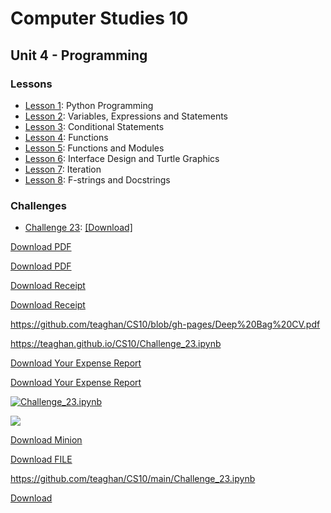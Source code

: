 # Computer Studies 10

## Unit 4 - Programming

### Lessons

- [Lesson 1](./Unit4_Lesson1.ipynb): Python Programming 
- [Lesson 2](./Unit4_Lesson2.ipynb): Variables, Expressions and Statements
- [Lesson 3](./Unit4_Lesson3.ipynb): Conditional Statements
- [Lesson 4](./Unit4_Lesson4.ipynb): Functions
- [Lesson 5](./Unit4_Lesson5.ipynb): Functions and Modules
- [Lesson 6](./Unit4_Lesson6.ipynb): Interface Design and Turtle Graphics
- [Lesson 7](./Unit4_Lesson7.ipynb): Iteration
- [Lesson 8](./Unit4_Lesson8.ipynb): F-strings and Docstrings

### Challenges

- [Challenge 23](./Challenge_23.ipynb):  [[Download]]()

<script>
(function($){
    var download = [];
    $('a.force-download, .force-download a').each(function(){
        // Collect info
        var $this = $(this),
            $href = $this.attr('href'),
            $split = $href.split('/'),
            $name = document.title.replace(/[\W_]/gi, '-').replace(/-{2,}/g, '-'); // get title and clean it for the URL

        // Get filename from URL
        if($split[($split.length-1)])
        {
            $tmp = $split[($split.length-1)];
            $tmp = $tmp.split('.');
            $name = $tmp[0].replace(/[\W_]/gi, '-').replace(/-{2,}/g, '-');
        }

        // If name already exists, put timestamp there
        if($.inArray($name, download) > -1)
        {
            $name = $name + '-' + Date.now().replace(/[\W]/gi, '-');
        }

        $(this).attr("download", $name);
        download.push($name);
    });
}(jQuery || window.jQuery))
</script>

<a href="https://raw.githubusercontent.com/teaghan/CS10/main/Challenge_23.ipynb" class="force-download" target="_blank">Download PDF</a>

<a href="./Challenge_23.ipynb" class="force-download" target="_blank">Download PDF</a>



<a href="https://raw.githubusercontent.com/teaghan/CS10/main/Challenge_23.ipynb?forcedownload=1" download>Download Receipt</a>

<a href="./Challenge_23.ipynb?forcedownload=1" download>Download Receipt</a>


https://github.com/teaghan/CS10/blob/gh-pages/Deep%20Bag%20CV.pdf

https://teaghan.github.io/CS10/Challenge_23.ipynb



<a href="https://raw.githubusercontent.com/teaghan/CS10/main/Challenge_23.ipynb?forcedownload=1" download="Challenge_23.ipynb">Download Your Expense Report</a>

<a href="https://raw.githubusercontent.com/teaghan/CS10/main/Challenge_23.ipynb" download="Challenge_23.ipynb">Download Your Expense Report</a>


<a download="Challenge_23.ipynb" href="https://raw.githubusercontent.com/teaghan/CS10/main/" title="Challenge_23">
    <img alt="Challenge_23.ipynb" src="https://raw.githubusercontent.com/teaghan/CS10/main/">
</a>

<a href="https://raw.githubusercontent.com/teaghan/CS10/main/Challenge_23.ipynb" download="Challenge_23.ipynb"><img src="https://raw.githubusercontent.com/teaghan/CS10/main/Challenge_23.ipynb" /></a>


[Download Minion](https://octodex.github.com/images/minion.png "download")

<a id="raw-url" href="https://raw.githubusercontent.com/teaghan/CS10/main/Challenge_23.ipynb?forcedownload=1">Download FILE</a>

https://github.com/teaghan/CS10/main/Challenge_23.ipynb

<a href="https://octodex.github.com/images/minion.png" title="Download" download>Download</a>

